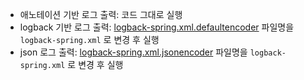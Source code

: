 - 애노테이션 기반 로그 출력: 코드 그대로 실행
- logback 기반 로그 출력: [logback-spring.xml.defaultencoder](src%2Fmain%2Fresources%2Flogback-spring.xml.defaultencoder) 파일명을 `logback-spring.xml` 로 변경 후 실행
- json 로그 출력: [logback-spring.xml.jsonencoder](src%2Fmain%2Fresources%2Flogback-spring.xml.jsonencoder) 파일명을 `logback-spring.xml` 로 변경 후 실행
